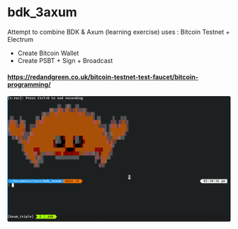 # bdk_3axum

Attempt to combine BDK & Axum (learning exercise)
uses : Bitcoin Testnet + Electrum

- Create Bitcoin Wallet
- Create PSBT + Sign + Broadcast

#### https://redandgreen.co.uk/bitcoin-testnet-test-faucet/bitcoin-programming/

![alt](t-rec.gif)
